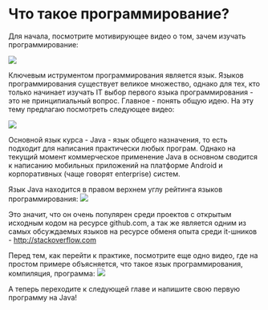 # Что такое программирование?

Для начала, посмотрите мотивирующее видео о том, зачем изучать программирование:

[![](https://img.youtube.com/vi/BY1GNFrofrM/0.jpg)](https://www.youtube.com/watch?v=BY1GNFrofrM)

Ключевым иструментом программирования является язык. Языков программирования существует великое множество, однако для тех, кто только начинает изучать IT выбор первого языка программирования - это не принципиальный вопрос. Главное - понять общую идею. На эту тему предлагаю посмотреть следующее видео:

[![](https://img.youtube.com/vi/iwmp65epThY/0.jpg)](https://www.youtube.com/watch?v=iwmp65epThY)

Основной язык курса - Java - язык общего назначения, то есть подходит для написания практически любых програм. Однако на текущий момент коммерческое применение Java в основном сводится к написанию мобильных приложений на платформе Android и корпоративных (чаще говорят enterprise) систем.

Язык Java находится в правом верхнем углу рейтинга языков программирования:
[![](http://sogrady-media.redmonk.com/sogrady/files/2018/08/lang.rank_.618-1.png)](https://redmonk.com/sogrady/2018/08/10/language-rankings-6-18/)

Это значит, что он очень популярен среди проектов с открытым исходным кодом на ресурсе github.com, а так же является одним из самых обсуждаемых языков на ресурсе обменя опыта среди it-шников - http://stackoverflow.com

Перед тем, как перейти к практике, посмотрите еще одно видео, где на простом примере объясняется, что такое язык программирования, компиляция, программа:
[![](https://img.youtube.com/vi/eCScX8O71JE/0.jpg)](https://www.youtube.com/watch?v=eCScX8O71JE)

А теперь переходите к следующей главе и напишите свою первую программу на Java!